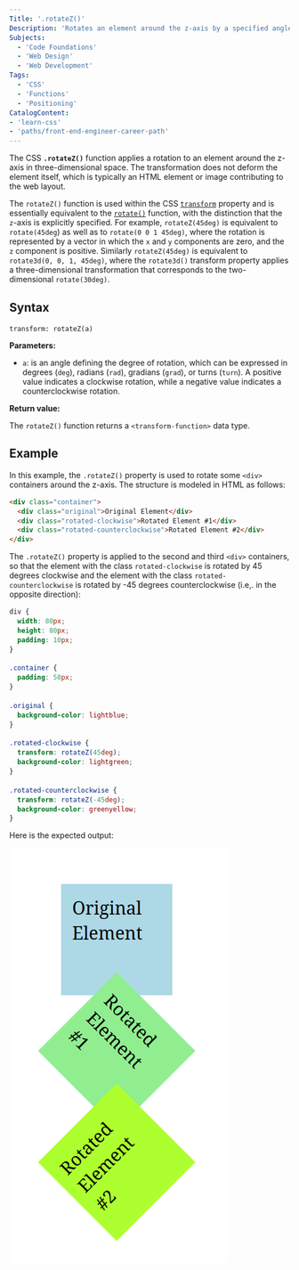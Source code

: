 ```yaml
---
Title: '.rotateZ()'
Description: 'Rotates an element around the z-axis by a specified angle.'
Subjects:
  - 'Code Foundations'
  - 'Web Design'
  - 'Web Development'
Tags:
  - 'CSS'
  - 'Functions'
  - 'Positioning'
CatalogContent:
- 'learn-css'
- 'paths/front-end-engineer-career-path'
---
```


The CSS **`.rotateZ()`** function applies a rotation to an element around the z-axis in three-dimensional space. The transformation does not deform the element itself, which is typically an HTML element or image contributing to the web layout.

The `rotateZ()` function is used within the CSS [`transform`](https://www.codecademy.com/resources/docs/css/transform-functions/transform) property and is essentially equivalent to the 
[`rotate()`](https://www.codecademy.com/resources/docs/css/transform-functions/rotate) function, with the distinction that the `z`-axis is explicitly specified. For example, `rotateZ(45deg)` is equivalent to `rotate(45deg`) as well as to `rotate(0 0 1 45deg)`, where the rotation is represented by a vector in which the `x` and `y` components are zero, and the `z` component is positive. Similarly `rotateZ(45deg)` is equivalent to `rotate3d(0, 0, 1, 45deg)`, where the `rotate3d()` transform property applies a three-dimensional transformation that corresponds to the two-dimensional `rotate(30deg)`.

## Syntax

```pseudo
transform: rotateZ(a)
```

**Parameters:**

- `a`: is an angle defining the degree of rotation, which can be expressed in degrees (`deg`), radians (`rad`), gradians (`grad`), or turns (`turn`). A positive value indicates a clockwise rotation, while a negative value indicates a counterclockwise rotation.

**Return value:**

The `rotateZ()` function returns a `<transform-function>` data type.


## Example

In this example, the `.rotateZ()` property is used to rotate some `<div>` containers around the z-axis. The structure is modeled in HTML as follows:

```html
<div class="container">
  <div class="original">Original Element</div>
  <div class="rotated-clockwise">Rotated Element #1</div>
  <div class="rotated-counterclockwise">Rotated Element #2</div>
</div>
```

The `.rotateZ()` property is applied to the second and third `<div>` containers, so that the element with the class `rotated-clockwise` is rotated by 45 degrees clockwise and the element with the class `rotated-counterclockwise` is rotated by -45 degrees counterclockwise (i.e,. in the opposite direction):

```css
div {
  width: 80px;
  height: 80px;
  padding: 10px;
}

.container {
  padding: 50px;
}

.original {
  background-color: lightblue;
}

.rotated-clockwise {
  transform: rotateZ(45deg);
  background-color: lightgreen;
}

.rotated-counterclockwise {
  transform: rotateZ(-45deg);
  background-color: greenyellow;
}
```

Here is the expected output:

![Clockwise and counterclockwise rotated div containers modelled using the CSS rotateZ() function](https://raw.githubusercontent.com/Codecademy/docs/main/media/css-rotateZ.png)
